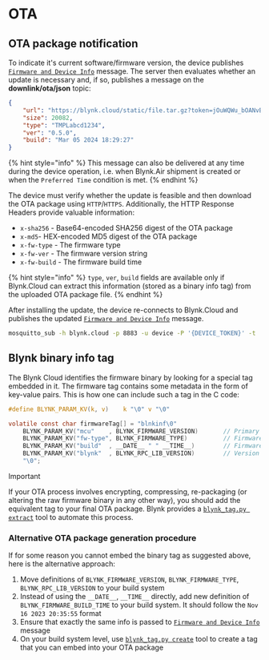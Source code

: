 # OTA

## OTA package notification

To indicate it's current software/firmware version, the device publishes [`Firmware and Device Info`](authentication.md#firmware-and-device-info) message. The server then evaluates whether an update is necessary and, if so, publishes a message on the **downlink/ota/json** topic:

```json
{
    "url": "https://blynk.cloud/static/file.tar.gz?token=jOuWQWu_bOANvBPzz4LllPDMk7sYAAQMa",
    "size": 20082,
    "type": "TMPLabcd1234",
    "ver": "0.5.0",
    "build": "Mar 05 2024 18:29:27"
}
```

{% hint style="info" %}
This message can also be delivered at any time during the device operation, i.e. when Blynk.Air shipment is created or when the `Preferred Time` condition is met.
{% endhint %}

The device must verify whether the update is feasible and then download the OTA package using `HTTP`/`HTTPS`. Additionally, the HTTP Response Headers provide valuable information:

* `x-sha256` - Base64-encoded SHA256 digest of the OTA package
* `x-md5`- HEX-encoded MD5 digest of the OTA package
* `x-fw-type` - The firmware type
* `x-fw-ver` - The firmware version string
* `x-fw-build` - The firmware build time

{% hint style="info" %}
`type`, `ver`, `build` fields are available only if Blynk.Cloud can extract this information (stored as a binary info tag) from the uploaded OTA package file.
{% endhint %}

After installing the update, the device re-connects to Blynk.Cloud and publishes the updated [`Firmware and Device Info`](authentication.md#firmware-and-device-info) message.

```bash
mosquitto_sub -h blynk.cloud -p 8883 -u device -P '{DEVICE_TOKEN}' -t 'downlink/ota/json'
```

## Blynk binary info tag

The Blynk Cloud identifies the firmware binary by looking for a special tag embedded in it. The firmware tag contains some metadata in the form of key-value pairs. This is how one can include such a tag in the C code:

```C
#define BLYNK_PARAM_KV(k, v)    k "\0" v "\0"

volatile const char firmwareTag[] = "blnkinf\0"
    BLYNK_PARAM_KV("mcu"    , BLYNK_FIRMWARE_VERSION)       // Primary MCU: firmware version
    BLYNK_PARAM_KV("fw-type", BLYNK_FIRMWARE_TYPE)          // Firmware type (usually same as Template ID)
    BLYNK_PARAM_KV("build"  , __DATE__ " " __TIME__)        // Firmware build date and time
    BLYNK_PARAM_KV("blynk"  , BLYNK_RPC_LIB_VERSION)        // Version of the NCP driver library
    "\0";
```

> [!IMPORTANT]
> If your OTA process involves encrypting, compressing, re-packaging (or altering the raw firmware binary in any other way), you should add the equivalent tag to your final OTA package. Blynk provides a [`blynk_tag.py extract`](https://github.com/Blynk-Technologies/Blynk-NCP-Example-Arduino/blob/main/tools/blynk_tag.py) tool to automate this process.

### Alternative OTA package generation procedure

If for some reason you cannot embed the binary tag as suggested above, here is the alternative approach:

1. Move definitions of `BLYNK_FIRMWARE_VERSION`, `BLYNK_FIRMWARE_TYPE`, `BLYNK_RPC_LIB_VERSION` to your build system
2. Instead of using the `__DATE__`, `__TIME__` directly, add new definition of `BLYNK_FIRMWARE_BUILD_TIME` to your build system. It should follow the `Nov 16 2023 20:35:55` format
3. Ensure that exactly the same info is passed to [`Firmware and Device Info`](authentication.md#firmware-and-device-info) message
4. On your build system level, use [`blynk_tag.py create`](https://github.com/Blynk-Technologies/Blynk-NCP-Example-Arduino/blob/main/tools/blynk_tag.py) tool to create a tag that you can embed into your OTA package
